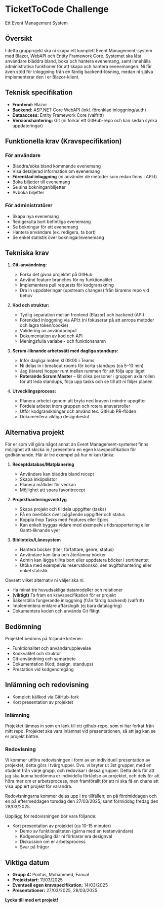 # TicketToCode Challenge
Ett Event Management System

## Översikt  
I detta grupprojekt ska ni skapa ett komplett Event Management-system med Blazor, WebAPI och Entity Framework Core. Systemet ska låta användare bläddra bland, boka och hantera evenemang, samt innehålla administrativa funktioner för att skapa och hantera evenemangen. Ni får även stöd för inloggning från en färdig backend-lösning, medan ni själva implementerar den i er Blazor-klient.

## Teknisk specifikation  
- **Frontend:** Blazor  
- **Backend:** ASP.NET Core WebAPI (inkl. förenklad inloggning/auth)  
- **Dataaccess:** Entity Framework Core (valfritt)  
- **Versionshantering:** Git (ni forkar ett GitHub-repo och kan sedan synka uppdateringar)

## Funktionella krav (Kravspecifikation)

### För användare  
- Bläddra/söka bland kommande evenemang  
- Visa detaljerad information om evenemang  
- **Förenklad inloggning** (ni använder de metoder som redan finns i API:t)  
- Boka biljetter till evenemang  
- Se sina bokningar/biljetter  
- Avboka biljetter  

### För administratörer  
- Skapa nya evenemang  
- Redigera/ta bort befintliga evenemang  
- Se bokningar för ett evenemang  
- Hantera användare (ex. redigera, ta bort)  
- Se enkel statistik över bokningar/evenemang  

## Tekniska krav  
1. **Git-användning:**  
   - Forka det givna projektet på GitHub  
   - Använd feature branches för ny funktionalitet  
   - Implementera pull requests för kodgranskning  
   - Dra in uppdateringar (upstream changes) från lärarens repo vid behov  

2. **Kod och struktur:**  
   - Tydlig separation mellan frontend (Blazor) och backend (API)  
   - Förenklad inloggning via API:t (ni fokuserar på att anropa metoder och lagra token/cookie)  
   - Validering av användarinput  
   - Dokumentation av kod och API  
   - Meningsfulla variabel- och funktionsnamn  

3. **Scrum-liknande arbetssätt med dagliga standups:**  
   - Inför dagliga möten kl 09:00 i Teams  
   - Ni delas in i breakout rooms för korta standups (ca 5–10 min)  
   - Jag (lärare) hoppar runt mellan rummen för att följa upp läget  
   - **Roterande Scrum Master** – låt olika personer i gruppen axla rollen för att leda standups, följa upp tasks och se till att ni följer planen  

4. **Utvecklingsprocess:**  
   - Planera arbetet genom att bryta ned kraven i mindre uppgifter  
   - Fördela arbetet inom gruppen och rotera ansvarsroller  
   - Utför kodgranskningar och använd tex. GitHub PR-flöden  
   - Dokumentera viktiga designbeslut  

## Alternativa projekt  
För er som vill göra något annat än Event Management-systemet finns möjlighet att skicka in / presentera en egen kravspecifikation för godkännande. Här är tre exempel på hur ni kan tänka:

1. **Receptdatabas/Matplanering**  
   - Användare kan bläddra bland recept  
   - Skapa inköpslistor  
   - Planera måltider för veckan  
   - Möjlighet att spara favoritrecept

2. **Projekthanteringsverktyg**  
   - Skapa projekt och tilldela uppgifter (tasks)  
   - Få en överblick över pågående uppgifter och status  
   - Koppla ihop Tasks med Features eller Epics
   - Kan enkelt byggas vidare med exempelvis tidsrapportering eller Gantt-liknande vyer  

3. **Biblioteks/Lånesystem**  
   - Hantera böcker (titel, författare, genre, status)  
   - Användare kan låna och återlämna böcker  
   - Admin kan lägga till/ta bort eller uppdatera böcker i sortimentet  
   - Utöka med exempelvis reservationskö, sen avgiftshantering eller enkel statistik  

Oavsett vilket alternativ ni väljer ska ni:  
- Ha minst tre huvudsakliga datamodeller och relationer  
- **(viktigt)** Ta fram en kravspecifikation för er projekt
- Säkerställa fungerande inloggning (från färdig backend) (valfritt)  
- Implementera enklare affärslogik (ej bara datalagring)  
- Dokumentera koden och använda Git flitigt  

## Bedömning  
Projektet bedöms på följande kriterier:  
- Funktionalitet och användarupplevelse  
- Kodkvalitet och struktur  
- Git-användning och samarbete  
- Dokumentation (Kod, design, standups)  
- Prestation vid kodgenomgång  

## Inlämning och redovisning  
- Komplett källkod via GitHub-fork  
- Kort presentation av projektet

### Inlämning
Projektet lämnas in som en länk till ett github-repo, som ni har forkat från mitt repo. Projektet ska vara inlämnat vid presentationen, så att jag kan se er projekt bättre.

### Redovisning
Vi kommer utföra redovisningen i form av en individuell presentation av projektet, detta görs i tvärgrupper. Dvs. vi bryter ut 3st grupper, med en student från varje grupp, och redovisar i dessa grupper. Detta dels för att jag ska kunna bedömma er individella förtåelse av projektet, och dels för att höra mer om er arbetsprocess, men framförallt för att ni ska få en chans att visa upp ert projekt för varandra.

Redovisningarna kommer delas upp i tre tillfällen; en på fördmiddagen och en på eftermeddagen torsdag den 27/03/2025, samt förmiddag fredag den 28/03/2025. 

Upplägg för redovisningen bör vara följande:
- Kort presentation av projektet (ca 10-15 minuter)  
    - Demo av funktionaliteten (gärna med en testanvändare)  
    - Kodgenomgång där ni förklarar era designval
    - Diskussion om er arbetsprocess
    - Svar på frågor


## Viktiga datum  
- **Grupp 4:** Pontus, Mohammed, Fanual
- **Projektstart:** 11/03/2025  
- **Eventuell egen kravspecifikation:** 14/03/2025  
- **Presentationer:** 27/03/2025, 28/03/2025  

**Lycka till med ert projekt!**